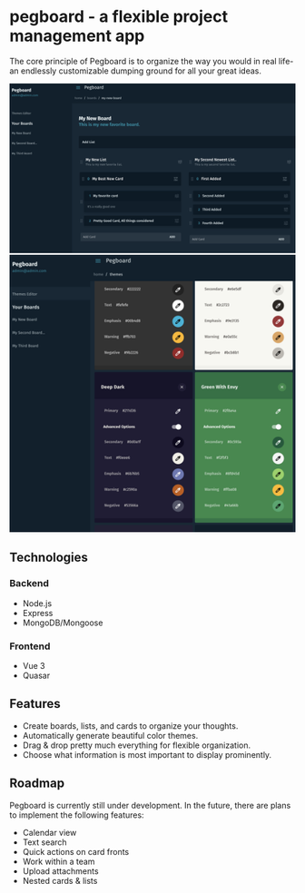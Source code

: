 # pegboard -  a flexible project management app

The core principle of Pegboard is to organize the way you would in real life- an endlessly customizable dumping ground for all your great ideas.

![Pegboard Screenshot 1](/public/images/screenshot_01.png?raw=true)
![Pegboard Screenshot 2](/public/images/screenshot_02.png?raw=true)

## Technologies

### Backend
* Node.js
* Express
* MongoDB/Mongoose

### Frontend
* Vue 3
* Quasar

## Features

* Create boards, lists, and cards to organize your thoughts.
* Automatically generate beautiful color themes.
* Drag & drop pretty much everything for flexible organization.
* Choose what information is most important to display prominently.

## Roadmap

Pegboard is currently still under development. In the future, there are plans to implement the following features:
* Calendar view
* Text search
* Quick actions on card fronts
* Work within a team
* Upload attachments
* Nested cards & lists